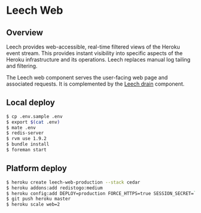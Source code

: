# Leech Web

## Overview

Leech provides web-accessible, real-time filtered views of the Heroku event stream. This provides instant visibility into specific aspects of the Heroku infrastructure and its operations. Leech replaces manual log tailing and filtering.

The Leech web component serves the user-facing web page and associated requests. It is complemented by the [Leech drain](https://github.com/heroku/leech-drain) component.


## Local deploy

```bash
$ cp .env.sample .env
$ export $(cat .env)
$ mate .env
$ redis-server
$ rvm use 1.9.2
$ bundle install
$ foreman start
```


## Platform deploy

```bash
$ heroku create leech-web-production --stack cedar
$ heroku addons:add redistogo:medium
$ heroku config:add DEPLOY=production FORCE_HTTPS=true SESSION_SECRET=`openssl rand -hex 16`
$ git push heroku master
$ heroku scale web=2
```
